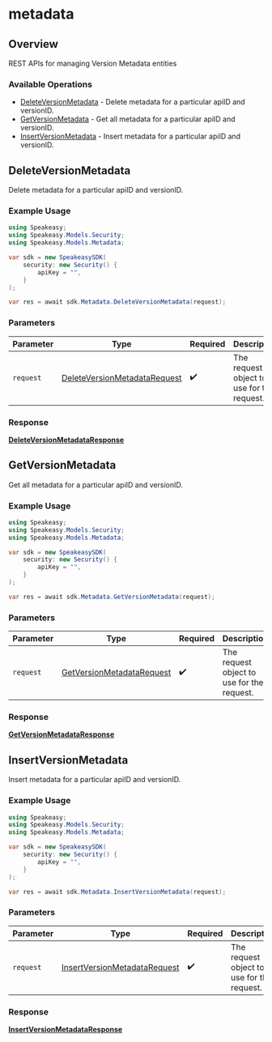 # metadata

## Overview

REST APIs for managing Version Metadata entities

### Available Operations

* [DeleteVersionMetadata](#deleteversionmetadata) - Delete metadata for a particular apiID and versionID.
* [GetVersionMetadata](#getversionmetadata) - Get all metadata for a particular apiID and versionID.
* [InsertVersionMetadata](#insertversionmetadata) - Insert metadata for a particular apiID and versionID.

## DeleteVersionMetadata

Delete metadata for a particular apiID and versionID.

### Example Usage

```csharp
using Speakeasy;
using Speakeasy.Models.Security;
using Speakeasy.Models.Metadata;

var sdk = new SpeakeasySDK(
    security: new Security() {
        apiKey = "",
    }
);

var res = await sdk.Metadata.DeleteVersionMetadata(request);
```

### Parameters

| Parameter                                                                             | Type                                                                                  | Required                                                                              | Description                                                                           |
| ------------------------------------------------------------------------------------- | ------------------------------------------------------------------------------------- | ------------------------------------------------------------------------------------- | ------------------------------------------------------------------------------------- |
| `request`                                                                             | [DeleteVersionMetadataRequest](../../Models/Metadata/DeleteVersionMetadataRequest.md) | :heavy_check_mark:                                                                    | The request object to use for the request.                                            |


### Response

**[DeleteVersionMetadataResponse](../../Models/Metadata/DeleteVersionMetadataResponse.md)**


## GetVersionMetadata

Get all metadata for a particular apiID and versionID.

### Example Usage

```csharp
using Speakeasy;
using Speakeasy.Models.Security;
using Speakeasy.Models.Metadata;

var sdk = new SpeakeasySDK(
    security: new Security() {
        apiKey = "",
    }
);

var res = await sdk.Metadata.GetVersionMetadata(request);
```

### Parameters

| Parameter                                                                       | Type                                                                            | Required                                                                        | Description                                                                     |
| ------------------------------------------------------------------------------- | ------------------------------------------------------------------------------- | ------------------------------------------------------------------------------- | ------------------------------------------------------------------------------- |
| `request`                                                                       | [GetVersionMetadataRequest](../../Models/Metadata/GetVersionMetadataRequest.md) | :heavy_check_mark:                                                              | The request object to use for the request.                                      |


### Response

**[GetVersionMetadataResponse](../../Models/Metadata/GetVersionMetadataResponse.md)**


## InsertVersionMetadata

Insert metadata for a particular apiID and versionID.

### Example Usage

```csharp
using Speakeasy;
using Speakeasy.Models.Security;
using Speakeasy.Models.Metadata;

var sdk = new SpeakeasySDK(
    security: new Security() {
        apiKey = "",
    }
);

var res = await sdk.Metadata.InsertVersionMetadata(request);
```

### Parameters

| Parameter                                                                           | Type                                                                                | Required                                                                            | Description                                                                         |
| ----------------------------------------------------------------------------------- | ----------------------------------------------------------------------------------- | ----------------------------------------------------------------------------------- | ----------------------------------------------------------------------------------- |
| `request`                                                                           | [InsertVersionMetadataRequest](../../Models/Shared/InsertVersionMetadataRequest.md) | :heavy_check_mark:                                                                  | The request object to use for the request.                                          |


### Response

**[InsertVersionMetadataResponse](../../Models/Metadata/InsertVersionMetadataResponse.md)**

